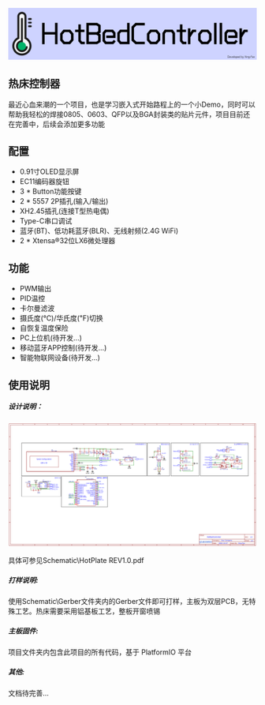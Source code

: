 ![Cover](Image/Cover.png)

## 热床控制器

最近心血来潮的一个项目，也是学习嵌入式开始路程上的一个小Demo，同时可以帮助我轻松的焊接0805、0603、QFP以及BGA封装类的贴片元件，项目目前还在完善中，后续会添加更多功能

## 配置

- 0.91寸OLED显示屏
- EC11编码器旋钮
- 3 * Button功能按键
- 2 * 5557 2P插孔(输入/输出)
- XH2.45插孔(连接T型热电偶)
- Type-C串口调试
- 蓝牙(BT)、低功耗蓝牙(BLR)、无线射频(2.4G WiFi)
- 2 * Xtensa®32位LX6微处理器

## 功能

- PWM输出
- PID温控
- 卡尔曼滤波
- 摄氏度(℃)/华氏度(℉)切换
- 自恢复温度保险
- PC上位机(待开发...)
- 移动蓝牙APP控制(待开发...)
- 智能物联网设备(待开发...)

## 使用说明

##### 设计说明：

![Schematic](Image/Schematic.png)

具体可参见Schematic\HotPlate REV1.0.pdf

##### 打样说明:

使用Schematic\Gerber文件夹内的Gerber文件即可打样，主板为双层PCB，无特殊工艺。热床需要采用铝基板工艺，整板开窗喷锡

##### 主板固件:

项目文件夹内包含此项目的所有代码，基于 PlatformIO 平台

##### 其他:

文档待完善...
